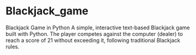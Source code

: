 # Blackjack_game
Blackjack Game in Python A simple, interactive text-based Blackjack game built with Python. The player competes against the computer (dealer) to reach a score of 21 without exceeding it, following traditional Blackjack rules.  

